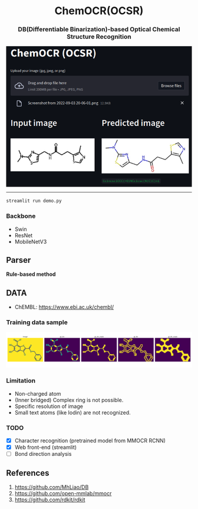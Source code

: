 <h1 align="center">
ChemOCR(OCSR)
</h1>

<h3 align="center">
DB(Differentiable Binarization)-based Optical Chemical Structure Recognition  
</h3> 

<img src="data/demo_image.png" align="center">

---

```sh
streamlit run demo.py
```

### Backbone

- Swin
- ResNet
- MobileNetV3

## Parser
**Rule-based method**

## DATA

- ChEMBL: https://www.ebi.ac.uk/chembl/

### Training data sample
<img src="data/sample_data.png">

### Limitation
- Non-charged atom
- (Inner bridged) Complex ring is not possible.
- Specific resolution of image
- Small text atoms (like Iodin) are not recognized.

### TODO
- [x] Character recognition (pretrained model from MMOCR RCNN)
- [x] Web front-end (streamlit)
- [ ] Bond direction analysis

## References

1. https://github.com/MhLiao/DB
2. https://github.com/open-mmlab/mmocr
3. https://github.com/rdkit/rdkit
